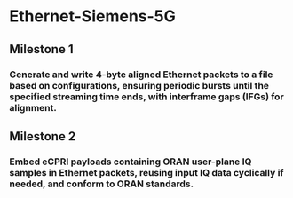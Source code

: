 # Ethernet-Siemens-5G
## Milestone 1
### Generate and write 4-byte aligned Ethernet packets to a file based on configurations, ensuring periodic bursts until the specified streaming time ends, with interframe gaps (IFGs) for alignment.
## Milestone 2
### Embed eCPRI payloads containing ORAN user-plane IQ samples in Ethernet packets, reusing input IQ data cyclically if needed, and conform to ORAN standards.
